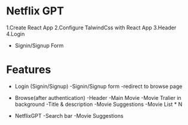 # Netflix GPT

1.Create React App
2.Configure TalwindCss with React App
3.Header
4.Login
 - Signin/Signup Form

# Features

- Login (Signin/Signup)
    -Signin/Signup form
    -redirect to browse page

- Browse(after authentication)
    -Header
    -Main Movie
        -Movie Tralier in background
        -Title & description
        -Movie Suggestions
            -Movie List * N
- NetflixGPT
    -Search bar
    -Movie Suggestions